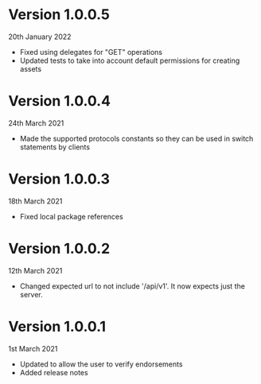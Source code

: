 # Version 1.0.0.5
20th January 2022

- Fixed using delegates for "GET" operations
- Updated tests to take into account default permissions for creating assets

# Version 1.0.0.4
24th March 2021

- Made the supported protocols constants so they can be used in switch statements by clients

# Version 1.0.0.3
18th March 2021

- Fixed local package references


# Version 1.0.0.2
12th March 2021

- Changed expected url to not include '/api/v1'. It now expects just the server.


# Version 1.0.0.1
1st March 2021

- Updated to allow the user to verify endorsements
- Added release notes
